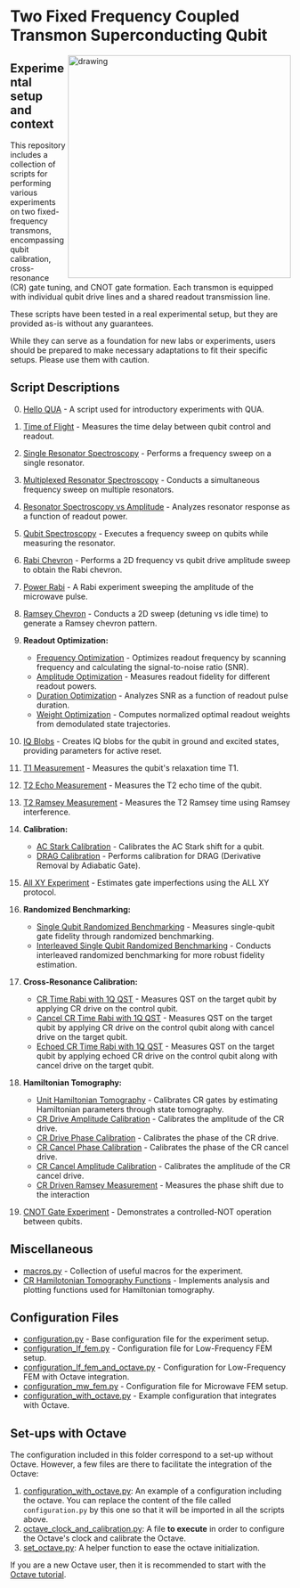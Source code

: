 # Two Fixed Frequency Coupled Transmon Superconducting Qubit

<img align="right" src="Two Flux Tunable Transmon Setup.PNG" alt="drawing" width="400"/>

## Experimental setup and context

This repository includes a collection of scripts for performing various experiments on two fixed-frequency transmons,
encompassing qubit calibration, cross-resonance (CR) gate tuning, and CNOT gate formation.
Each transmon is equipped with individual qubit drive lines and a shared readout transmission line.

These scripts have been tested in a real experimental setup, but they are provided as-is without any guarantees.

While they can serve as a foundation for new labs or experiments, users should be prepared to make necessary adaptations to fit their specific setups. Please use them with caution.


## Script Descriptions

0. [Hello QUA](00_hello_qua.py) - A script used for introductory experiments with QUA.

1. [Time of Flight](01_time_of_flight.py) - Measures the time delay between qubit control and readout.

2. [Single Resonator Spectroscopy](02_resonator_spectroscopy_single.py) - Performs a frequency sweep on a single resonator.

3. [Multiplexed Resonator Spectroscopy](03_resonator_spectroscopy_multiplexed.py) - Conducts a simultaneous frequency sweep on multiple resonators.

4. [Resonator Spectroscopy vs Amplitude](04_resonator_spectroscopy_vs_amplitude.py) - Analyzes resonator response as a function of readout power.

5. [Qubit Spectroscopy](05_qubit_spectroscopy.py) - Executes a frequency sweep on qubits while measuring the resonator.

6. [Rabi Chevron](06_rabi_chevron.py) - Performs a 2D frequency vs qubit drive amplitude sweep to obtain the Rabi chevron.

7. [Power Rabi](07_power_rabi.py) - A Rabi experiment sweeping the amplitude of the microwave pulse.

8. [Ramsey Chevron](08_ramsey_chevron.py) - Conducts a 2D sweep (detuning vs idle time) to generate a Ramsey chevron pattern.

9. **Readout Optimization:**
    - [Frequency Optimization](09a_readout_optimization_freq.py) - Optimizes readout frequency by scanning frequency and calculating the signal-to-noise ratio (SNR).
    - [Amplitude Optimization](09b_readout_optimization_amp.py) - Measures readout fidelity for different readout powers.
    - [Duration Optimization](09c_readout_optimization_duration.py) - Analyzes SNR as a function of readout pulse duration.
    - [Weight Optimization](09d_readout_weight_optimization.py) - Computes normalized optimal readout weights from demodulated state trajectories.

10. [IQ Blobs](10_IQ_blobs.py) - Creates IQ blobs for the qubit in ground and excited states, providing parameters for active reset.

11. [T1 Measurement](11_T1.py) - Measures the qubit's relaxation time T1.

12. [T2 Echo Measurement](12_T2echo.py) - Measures the T2 echo time of the qubit.

13. [T2 Ramsey Measurement](13_T2ramsey.py) - Measures the T2 Ramsey time using Ramsey interference.

14. **Calibration:**
    - [AC Stark Calibration](14a_ac_stark_calibration.py) - Calibrates the AC Stark shift for a qubit.
    - [DRAG Calibration](14b_drag_calibration.py) - Performs calibration for DRAG (Derivative Removal by Adiabatic Gate).

15. [All XY Experiment](15_allxy.py) - Estimates gate imperfections using the ALL XY protocol.

16. **Randomized Benchmarking:**
    - [Single Qubit Randomized Benchmarking](16a_single_qubit_RB.py) - Measures single-qubit gate fidelity through randomized benchmarking.
    - [Interleaved Single Qubit Randomized Benchmarking](16b_single_qubit_RB_interleaved.py) - Conducts interleaved randomized benchmarking for more robust fidelity estimation.

17. **Cross-Resonance Calibration:**
    - [CR Time Rabi with 1Q QST](17a_CR_time_rabi_1q_QST.py) - Measures QST on the target qubit by applying CR drive on the control qubit.
    - [Cancel CR Time Rabi with 1Q QST](17b_cancelCR_time_rabi_1q_QST.py) - Measures QST on the target qubit by applying CR drive on the control qubit along with cancel drive on the target qubit.
    - [Echoed CR Time Rabi with 1Q QST](17c_echoCR_time_rabi_1q_QST.py) - Measures QST on the target qubit by applying echoed CR drive on the control qubit along with cancel drive on the target qubit.

18. **Hamiltonian Tomography:**
    - [Unit Hamiltonian Tomography](18a_CR_calib_unit_hamiltonian_tomography.py) - Calibrates CR gates by estimating Hamiltonian parameters through state tomography.
    - [CR Drive Amplitude Calibration](18b_CR_calib_cr_drive_amplitude.py) - Calibrates the amplitude of the CR drive.
    - [CR Drive Phase Calibration](18c_CR_calib_cr_drive_phase.py) - Calibrates the phase of the CR drive.
    - [CR Cancel Phase Calibration](18d_CR_calib_cr_cancel_phase.py) - Calibrates the phase of the CR cancel drive.
    - [CR Cancel Amplitude Calibration](18e_CR_calib_cr_cancel_amplitude.py) - Calibrates the amplitude of the CR cancel drive.
    - [CR Driven Ramsey Measurement](18f_CR_calib_cr_driven_ramsey_RCVersion.py) - Measures the phase shift due to the interaction 

19. [CNOT Gate Experiment](19_CNOT.py) - Demonstrates a controlled-NOT operation between qubits.

## Miscellaneous

- [macros.py](macros.py) - Collection of useful macros for the experiment.
- [CR Hamilotonian Tomography Functions](cr_hamiltonian_tomography.py) - Implements analysis and plotting functions used for Hamiltonian tomography.

## Configuration Files

- [configuration.py](configuration.py) - Base configuration file for the experiment setup.
- [configuration_lf_fem.py](configuration_lf_fem.py) - Configuration file for Low-Frequency FEM setup.
- [configuration_lf_fem_and_octave.py](configuration_lf_fem_and_octave.py) - Configuration for Low-Frequency FEM with Octave integration.
- [configuration_mw_fem.py](configuration_mw_fem.py) - Configuration file for Microwave FEM setup.
- [configuration_with_octave.py](configuration_with_octave.py) - Example configuration that integrates with Octave.

## Set-ups with Octave

The configuration included in this folder correspond to a set-up without Octave. 
However, a few files are there to facilitate the integration of the Octave:
1. [configuration_with_octave.py](configuration_with_octave.py): An example of a configuration including the octave. You can replace the content of the file called `configuration.py` by this one so that it will be imported in all the scripts above.
2. [octave_clock_and_calibration.py](octave_clock_and_calibration.py): A file __to execute__ in order to configure the Octave's clock and calibrate the Octave.
3. [set_octave.py](set_octave.py): A helper function to ease the octave initialization.

If you are a new Octave user, then it is recommended to start with the [Octave tutorial](https://github.com/qua-platform/qua-libs/blob/main/Tutorials/intro-to-octave/README.md).

